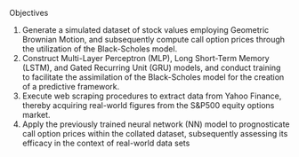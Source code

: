 Objectives
1. Generate a simulated dataset of stock values employing Geometric Brownian Motion, and subsequently compute call option prices through the utilization of the Black-Scholes model.
2. Construct Multi-Layer Perceptron (MLP), Long Short-Term Memory (LSTM), and Gated Recurring Unit (GRU) models, and conduct training to facilitate the assimilation of the Black-Scholes model for the creation of a predictive framework.
3. Execute web scraping procedures to extract data from Yahoo Finance, thereby acquiring real-world figures from the S&P500 equity options market.
4. Apply the previously trained neural network (NN) model to prognosticate call option prices within the collated dataset, subsequently assessing its efficacy in the context of real-world data sets
